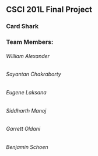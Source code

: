 ## CSCI 201L Final Project

### Card Shark

### Team Members:
######  William Alexander
######  Sayantan Chakraborty
######  Eugene Laksana
######  Siddharth Manoj
######  Garrett Oldani
######  Benjamin Schoen

